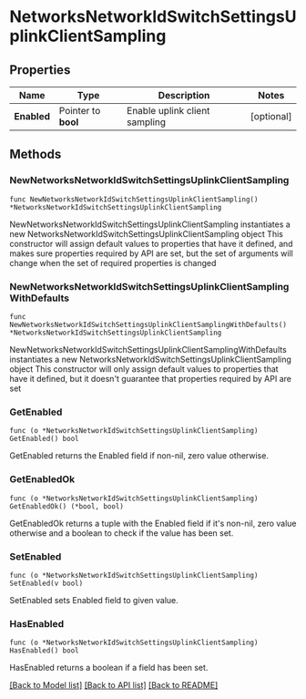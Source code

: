 # NetworksNetworkIdSwitchSettingsUplinkClientSampling

## Properties

Name | Type | Description | Notes
------------ | ------------- | ------------- | -------------
**Enabled** | Pointer to **bool** | Enable uplink client sampling | [optional] 

## Methods

### NewNetworksNetworkIdSwitchSettingsUplinkClientSampling

`func NewNetworksNetworkIdSwitchSettingsUplinkClientSampling() *NetworksNetworkIdSwitchSettingsUplinkClientSampling`

NewNetworksNetworkIdSwitchSettingsUplinkClientSampling instantiates a new NetworksNetworkIdSwitchSettingsUplinkClientSampling object
This constructor will assign default values to properties that have it defined,
and makes sure properties required by API are set, but the set of arguments
will change when the set of required properties is changed

### NewNetworksNetworkIdSwitchSettingsUplinkClientSamplingWithDefaults

`func NewNetworksNetworkIdSwitchSettingsUplinkClientSamplingWithDefaults() *NetworksNetworkIdSwitchSettingsUplinkClientSampling`

NewNetworksNetworkIdSwitchSettingsUplinkClientSamplingWithDefaults instantiates a new NetworksNetworkIdSwitchSettingsUplinkClientSampling object
This constructor will only assign default values to properties that have it defined,
but it doesn't guarantee that properties required by API are set

### GetEnabled

`func (o *NetworksNetworkIdSwitchSettingsUplinkClientSampling) GetEnabled() bool`

GetEnabled returns the Enabled field if non-nil, zero value otherwise.

### GetEnabledOk

`func (o *NetworksNetworkIdSwitchSettingsUplinkClientSampling) GetEnabledOk() (*bool, bool)`

GetEnabledOk returns a tuple with the Enabled field if it's non-nil, zero value otherwise
and a boolean to check if the value has been set.

### SetEnabled

`func (o *NetworksNetworkIdSwitchSettingsUplinkClientSampling) SetEnabled(v bool)`

SetEnabled sets Enabled field to given value.

### HasEnabled

`func (o *NetworksNetworkIdSwitchSettingsUplinkClientSampling) HasEnabled() bool`

HasEnabled returns a boolean if a field has been set.


[[Back to Model list]](../README.md#documentation-for-models) [[Back to API list]](../README.md#documentation-for-api-endpoints) [[Back to README]](../README.md)


